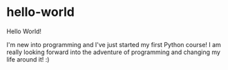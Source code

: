 # hello-world
Hello World!

I'm new into programming and I've just started my first Python course!
I am really looking forward into the adventure of programming and changing my life around it! :)
